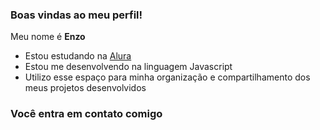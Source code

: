 ### Boas vindas ao meu perfil! 

Meu nome é **Enzo**

- Estou estudando na [Alura](https:\\www.alura.com.br)
- Estou me desenvolvendo na linguagem Javascript
- Utilizo esse espaço para minha organização e compartilhamento dos meus projetos desenvolvidos

### Você entra em contato comigo


